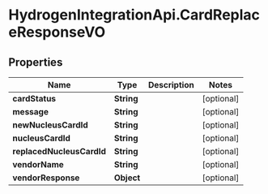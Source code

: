 # HydrogenIntegrationApi.CardReplaceResponseVO

## Properties
Name | Type | Description | Notes
------------ | ------------- | ------------- | -------------
**cardStatus** | **String** |  | [optional] 
**message** | **String** |  | [optional] 
**newNucleusCardId** | **String** |  | [optional] 
**nucleusCardId** | **String** |  | [optional] 
**replacedNucleusCardId** | **String** |  | [optional] 
**vendorName** | **String** |  | [optional] 
**vendorResponse** | **Object** |  | [optional] 


